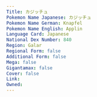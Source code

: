 ```yaml
---
﻿Title: カジッチュ
Pokemon Name Japanese: カジッチュ
Pokemon Name German: Knapfel
Pokemon Name English: Applin
Language Card: Japanese
National Dex Number: 840
Region: Galar
Regional Form: false
Additional Form: false
Mega: false
Gigantamax: false
Cover: false
Link: 
Owned: 
---
```

